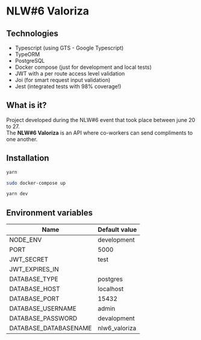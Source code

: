 # NLW#6 Valoriza

## Technologies

- Typescript (using GTS - Google Typescript)
- TypeORM
- PostgreSQL
- Docker compose (just for development and local tests)
- JWT with a per route access level validation
- Joi (for smart request input validation)
- Jest (integrated tests with 98% coverage!)

## What is it?

Project developed during the NLW#6 event that took place between june 20 to 27.<br/>
The **NLW#6 Valoriza** is an API where co-workers can send compliments to one another.

## Installation

```bash
yarn

sudo docker-compose up

yarn dev
```

## Environment variables

| Name                  | Default value |
| --------------------- | ------------- |
| NODE_ENV              | development   |
| PORT                  | 5000          |
| JWT_SECRET            | test          |
| JWT_EXPIRES_IN        |               |
| DATABASE_TYPE         | postgres      |
| DATABASE_HOST         | localhost     |
| DATABASE_PORT         | 15432         |
| DATABASE_USERNAME     | admin         |
| DATABASE_PASSWORD     | devalopment   |
| DATABASE_DATABASENAME | nlw6_valoriza |
